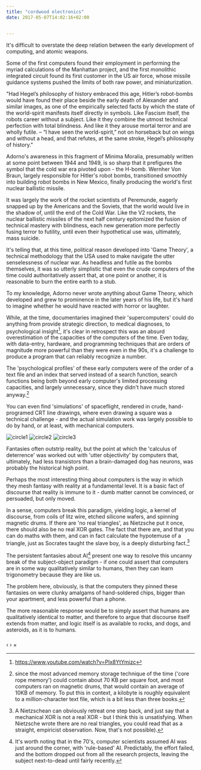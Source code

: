 ```yaml
---
title: "cordwood electronics"
date: 2017-05-07T14:02:16+02:00


---
```


It's difficult to overstate the deep relation between the early development of computing, and atomic weapons.

Some of the first computers found their employment in performing the myriad calculations of the Manhattan project, and the first monolithic integrated circuit found its first customer in the US air force, whose missile guidance systems pushed the limits of both raw power, and miniaturization.

"Had Hegel’s philosophy of history embraced this age, Hitler’s robot-bombs would have found their place beside the early death of Alexander and similar images, as one of the empirically selected facts by which the state of the world-spirit manifests itself directly in symbols. Like Fascism itself, the robots career without a subject. Like it they combine the utmost technical perfection with total blindness. And like it they arouse mortal terror and are wholly futile. – “I have seen the world-spirit,” not on horseback but on wings and without a head, and that refutes, at the same stroke, Hegel’s philosophy of history."

Adorno's awareness in this fragment of Minima Moralia, presumably written at some point between 1944 and 1949, is so sharp that it prefigures the symbol that the cold war era pivoted upon - the H-bomb. Wernher Von Braun, largely responsible for Hitler's robot bombs, transitioned smoothly into building robot bombs in New Mexico, finally producing the world's first nuclear ballistic missile. 

It was largely the work of the rocket scientists of Peremunde, eagerly snapped up by the Americans and the Soviets, that the world would live in the shadow of, until the end of the Cold War. Like the V2 rockets, the nuclear ballistic missiles of the next half century epitomized the fusion of technical mastery with blindness, each new generation more perfectly fusing terror to futility, until even their hypothetical use was, ultimately, mass suicide.

It's telling that, at this time, political reason developed into 'Game Theory', a technical methodology that the USA used to make navigate the utter senselessness of nuclear war. As headless and futile as the bombs themselves, it was so utterly simplistic that even the crude computers of the time could authoritatively assert that, at one point or another, it is reasonable to burn the entire earth to a stub.

To my knowledge, Adorno never wrote anything about Game Theory, which developed and grew to prominence in the later years of his life, but it's hard to imagine whether he would have reacted with horror or laughter. 

While, at the time, documentaries imagined their 'supercomputers' could do anything from provide strategic direction, to medical diagnoses, to psychological insight[^1], it's clear in retrospect this was an absurd overestimation of the capacities of the computers of the time. Even today, with data-entry, hardware, and programming techniques that are orders of magnitude more powerful than they were even in the 90s, it's a challenge to produce a program that can reliably recognize a number.

The 'psychological profiles' of these early computers were of the order of a text file and an index that served instead of a search function, search functions being both beyond early computer's limited processing capacities, and largely unnecessary, since they didn't have much stored anyway.[^2]

You can even find 'simulations' of spaceflight, rendered in crude, hand-programed CRT line drawings, where even drawing a square was a technical challenge - and the actual simulation work was largely possible to do by hand, or at least, with mechanical computers.

![circle1](/images/cordwood/circle1.jpg)
![circle2](/images/cordwood/circle2.jpg)
![circle3](/images/cordwood/circle3.jpg)

Fantasies often outstrip reality, but the point at which the 'calculus of deterrence' was worked out with 'utter objectivity' by computers that, ultimately, had less transistors than a brain-damaged dog has neurons, was probably the historical high point.

Perhaps the most interesting thing about computers is the way in which they mesh fantasy with reality at a fundamental level. It is a basic fact of discourse that reality is immune to it - dumb matter cannot be convinced, or persuaded, but only moved.

In a sense, computers break this paradigm, yielding logic, a kernel of discourse, from coils of litz wire, etched silicone wafers, and spinning magnetic drums. If there are 'no real triangles', as Nietzsche put it once, there should also be no real XOR gates. The fact that there are, and that you can do maths with them, and can in fact calculate the hypotemuse of a triangle, just as Socrates taught the slave boy, is a deeply disturbing fact.[^3]

The persistent fantasies about AI[^4] present one way to resolve this uncanny break of the subject-object paradigm - if one could assert that computers are in some way qualitatively similar to humans, then they can learn trigonometry because they are like us. 

The problem here, obviously, is that the computers they pinned these fantasies on were clunky amalgams of hand-soldered chips, bigger than your apartment, and less powerful than a phone. 

The more reasonable response would be to simply assert that humans are qualitatively identical to matter, and therefore to argue that discourse itself extends from matter, and logic itself is as available to rocks, and dogs, and asteroids, as it is to humans.








[^1]: https://www.youtube.com/watch?v=Plx8YtYmizc

[^2]: since the most advanced memory storage technique of the time ('core rope memory') could contain about 70 KB per square foot, and most computers ran on magnetic drums, that would contain an average of 10KB of memory. To put this in context, a kilobyte is roughly equivalent to a million-character text file, which is a bit less than three books. 

[^3]: A Nietzschean can obviously retreat one step back, and just say that a mechanical XOR is not a real XOR - but I think this is unsatisfying. When Nietzsche wrote there are no real triangles, you could read that as a straight, empiricist observation. Now, that's not possible).

[^4]: It's worth noting that in the 70's, computer scientists assumed AI was just around the corner, with 'rule-based' AI. Predictably, the effort failed, and the bottom dropped out from all the research projects, leaving the subject next-to-dead until fairly recently. 


<div id="blueimp-gallery" class="blueimp-gallery">
    <div class="slides"></div>
    <h3 class="title"></h3>
    <a class="prev">‹</a>
    <a class="next">›</a>
    <a class="close">×</a>
    <a class="play-pause"></a>
    <ol class="indicator"></ol>
</div>



<script src="https://cdnjs.cloudflare.com/ajax/libs/jquery/3.2.1/jquery.min.js"></script>
<script src="
https://cdnjs.cloudflare.com/ajax/libs/blueimp-gallery/2.25.0/js/jquery.blueimp-gallery.min.js"></script>




